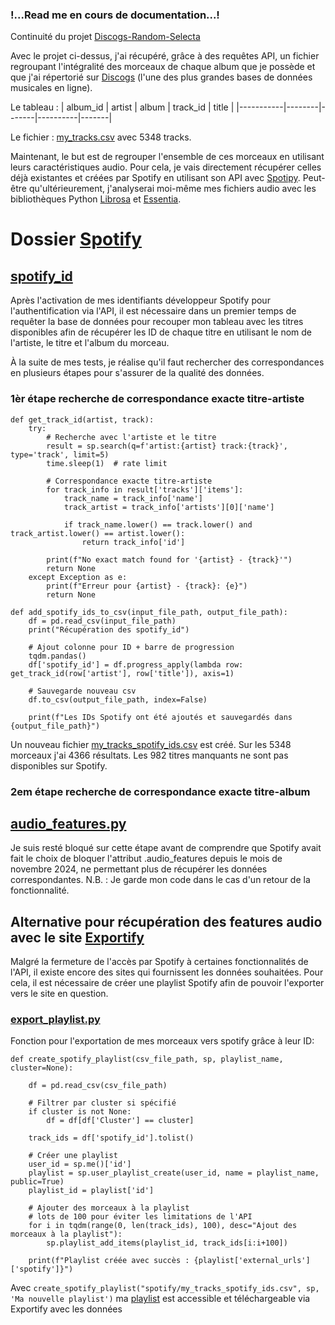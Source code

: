 ### !...Read me en cours de documentation...!

Continuité du projet [Discogs-Random-Selecta](https://github.com/Ben-TerraPi/Discogs-Random-Selecta)


Avec le projet ci-dessus, j'ai récupéré, grâce à des requêtes API, un fichier regroupant l'intégralité des morceaux de chaque album que je possède et que j'ai répertorié sur [Discogs](https://www.discogs.com/) (l'une des plus grandes bases de données musicales en ligne).

Le tableau :
| album_id  | artist | album | track_id | title |
|-----------|--------|-------|----------|-------|

Le fichier : [my_tracks.csv](https://github.com/Ben-TerraPi/clustering_with_audio_feature/blob/main/my_tracks.csv) avec 5348 tracks.

Maintenant, le but est de regrouper l'ensemble de ces morceaux en utilisant leurs caractéristiques audio. Pour cela, je vais directement récupérer celles déjà existantes et créées par Spotify en utilisant son API avec [Spotipy](https://spotipy.readthedocs.io/en/2.25.1/). Peut-être qu'ultérieurement, j'analyserai moi-même mes fichiers audio avec les bibliothèques Python [Librosa](https://librosa.org/doc/latest/index.html#) et [Essentia](https://essentia.upf.edu/index.html#).

# Dossier [Spotify](https://github.com/Ben-TerraPi/clustering_with_audio_feature/tree/main/spotify)

## [spotify_id](https://github.com/Ben-TerraPi/clustering_with_audio_feature/blob/main/spotify/spotify_id.py)

Après l'activation de mes identifiants développeur Spotify pour l'authentification via l'API, il est nécessaire dans un premier temps de requêter la base de données pour recouper mon tableau avec les titres disponibles afin de récupérer les ID de chaque titre en utilisant le nom de l'artiste, le titre et l'album du morceau.

À la suite de mes tests, je réalise qu'il faut rechercher des correspondances en plusieurs étapes pour s'assurer de la qualité des données.

### 1èr étape recherche de correspondance exacte titre-artiste

```
def get_track_id(artist, track):
    try:
        # Recherche avec l'artiste et le titre
        result = sp.search(q=f'artist:{artist} track:{track}', type='track', limit=5)
        time.sleep(1)  # rate limit

        # Correspondance exacte titre-artiste
        for track_info in result['tracks']['items']:
            track_name = track_info['name']
            track_artist = track_info['artists'][0]['name']

            if track_name.lower() == track.lower() and track_artist.lower() == artist.lower():
                return track_info['id']

        print(f"No exact match found for '{artist} - {track}'")
        return None
    except Exception as e:
        print(f"Erreur pour {artist} - {track}: {e}")
        return None

def add_spotify_ids_to_csv(input_file_path, output_file_path):
    df = pd.read_csv(input_file_path)
    print("Récupération des spotify_id")

    # Ajout colonne pour ID + barre de progression
    tqdm.pandas()
    df['spotify_id'] = df.progress_apply(lambda row: get_track_id(row['artist'], row['title']), axis=1)

    # Sauvegarde nouveau csv
    df.to_csv(output_file_path, index=False)

    print(f"Les IDs Spotify ont été ajoutés et sauvegardés dans {output_file_path}")
```
Un nouveau fichier [my_tracks_spotify_ids.csv](https://github.com/Ben-TerraPi/clustering_with_audio_feature/blob/main/spotify/my_tracks_spotify_ids.csv) est créé. Sur les 5348 morceaux j'ai 4366 résultats. Les 982 titres manquants ne sont pas disponibles sur Spotify.

### 2em étape recherche de correspondance exacte titre-album

## [audio_features.py](https://github.com/Ben-TerraPi/clustering_with_audio_feature/blob/main/spotify/audio_features.py)

Je suis resté bloqué sur cette étape avant de comprendre que Spotify avait fait le choix de bloquer l'attribut .audio_features depuis le mois de novembre 2024, ne permettant plus de récupérer les données correspondantes. 
N.B. : Je garde mon code dans le cas d'un retour de la fonctionnalité.

## Alternative pour récupération des features audio avec le site [Exportify](https://exportify.net/)

Malgré la fermeture de l'accès par Spotify à certaines fonctionnalités de l'API, il existe encore des sites qui fournissent les données souhaitées. Pour cela, il est nécessaire de créer une playlist Spotify afin de pouvoir l'exporter vers le site en question.

### [export_playlist.py](https://github.com/Ben-TerraPi/clustering_with_audio_feature/blob/main/spotify/export_playlist.py)

Fonction pour l'exportation de mes morceaux vers spotify grâce à leur ID:

```
def create_spotify_playlist(csv_file_path, sp, playlist_name, cluster=None):

    df = pd.read_csv(csv_file_path)

    # Filtrer par cluster si spécifié
    if cluster is not None:
        df = df[df['Cluster'] == cluster]

    track_ids = df['spotify_id'].tolist()

    # Créer une playlist
    user_id = sp.me()['id']
    playlist = sp.user_playlist_create(user_id, name = playlist_name, public=True)
    playlist_id = playlist['id']

    # Ajouter des morceaux à la playlist
    # lots de 100 pour éviter les limitations de l'API
    for i in tqdm(range(0, len(track_ids), 100), desc="Ajout des morceaux à la playlist"):
        sp.playlist_add_items(playlist_id, track_ids[i:i+100])

    print(f"Playlist créée avec succès : {playlist['external_urls']['spotify']}")
```

Avec ``` create_spotify_playlist("spotify/my_tracks_spotify_ids.csv", sp, 'Ma nouvelle playlist') ``` ma [playlist](https://open.spotify.com/playlist/7nFejU5iwTVpYQUfFM1G4E) est accessible et téléchargeable via Exportify avec les données 




